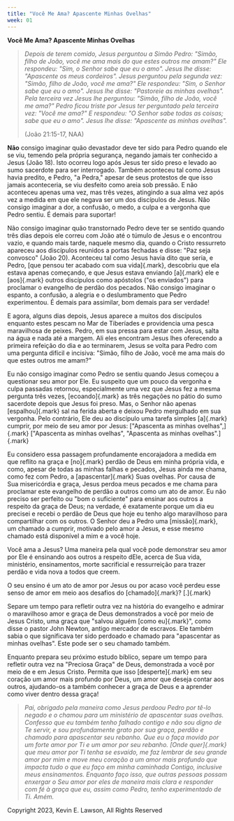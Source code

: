 ```yaml
---
title: "Você Me Ama? Apascente Minhas Ovelhas"
week: 01
---
```


**Você Me Ama? Apascente Minhas Ovelhas**

> *Depois de terem comido, Jesus perguntou a Simão Pedro: "Simão, filho
> de João, você me ama mais do que estes outros me amam?" Ele respondeu:
> "Sim, o Senhor sabe que eu o amo". Jesus lhe disse: "Apascente os meus
> cordeiros". Jesus perguntou pela segunda vez: "Simão, filho de João,
> você me ama?" Ele respondeu: "Sim, o Senhor sabe que eu o amo". Jesus
> lhe disse: "Pastoreie as minhas ovelhas". Pela terceira vez Jesus lhe
> perguntou: "Simão, filho de João, você me ama?" Pedro ficou triste por
> Jesus ter perguntado pela terceira vez: "Você me ama?" E respondeu: "O
> Senhor sabe todas as coisas; sabe que eu o amo". Jesus lhe disse:
> "Apascente as minhas ovelhas".*
>
> (João 21:15-17, NAA)

**Não** consigo imaginar quão devastador deve ter sido para Pedro quando
ele se viu, temendo pela própria segurança, negando jamais ter conhecido
a Jesus (João 18). Isto ocorreu logo após Jesus ter sido preso e levado
ao sumo sacerdote para ser interrogado. Também aconteceu tal como Jesus
havia predito, e Pedro, "a Pedra," apesar de seus protestos de que isso
jamais aconteceria, se viu desfeito como areia sob pressão. E não
aconteceu apenas uma vez, mas três vezes, atingindo a sua alma vez após
vez a medida em que ele negava ser um dos discípulos de Jesus. Não
consigo imaginar a dor, a confusão, o medo, a culpa e a vergonha que
Pedro sentiu. É demais para suportar!

Não consigo imaginar quão transtornado Pedro deve ter se sentido quando
três dias depois ele correu com João até o túmulo de Jesus e o encontrou
vazio, e quando mais tarde, naquele mesmo dia, quando o Cristo
ressurreto apareceu aos discípulos reunidos a portas fechadas e disse:
"Paz seja convosco" (João 20). Aconteceu tal como Jesus havia dito que
seria, e Pedro, [que pensou ter acabado com sua vida]{.mark}, descobriu
que ela estava apenas começando, e que Jesus estava enviando [a]{.mark}
ele e [aos]{.mark} outros discípulos como apóstolos ("os enviados") para
proclamar o evangelho de perdão dos pecados. Não consigo imaginar o
espanto, a confusão, a alegria e o deslumbramento que Pedro
experimentou. É demais para assimilar, bom demais para ser verdade!

E agora, alguns dias depois, Jesus aparece a muitos dos discípulos
enquanto estes pescam no Mar de Tiberíades e providencia uma pesca
maravilhosa de peixes. Pedro, em sua pressa para estar com Jesus, salta
na água e nada até a margem. Ali eles encontram Jesus lhes oferecendo a
primeira refeição do dia e ao terminarem, Jesus se volta para Pedro com
uma pergunta difícil e incisiva: "Simão, filho de João, você me ama mais
do que estes outros me amam?"

Eu não consigo imaginar como Pedro se sentiu quando Jesus começou a
questionar seu amor por Ele. Eu suspeito que um pouco da vergonha e
culpa passadas retornou, especialmente uma vez que Jesus fez a mesma
pergunta três vezes, [ecoando]{.mark} as três negações no pátio do sumo
sacerdote depois que Jesus foi preso. Mas, o Senhor não apenas
[espalhou]{.mark} sal na ferida aberta e deixou Pedro mergulhado em sua
vergonha. Pelo contrário, Ele deu ao discípulo uma tarefa simples
[a]{.mark} cumprir, por meio de seu amor por Jesus: ["Apascenta as
minhas ovelhas",]{.mark} ["Apascenta as minhas ovelhas", "Apascenta as
minhas ovelhas".]{.mark}

Eu considero essa passagem profundamente encorajadora a medida em que
reflito na graça e [no]{.mark} perdão de Deus em minha própria vida, e
como, apesar de todas as minhas falhas e pecados, Jesus ainda me chama,
como fez com Pedro, a [apascentar]{.mark} Suas ovelhas. Por causa de Sua
misericórdia e graça, Jesus perdoa meus pecados e me chama para
proclamar este evangelho de perdão a outros como um ato de amor. Eu não
preciso ser perfeito ou "bom o suficiente" para ensinar aos outros a
respeito da graça de Deus; na verdade, é exatamente porque um dia eu
precisei e recebi o perdão de Deus que hoje eu tenho algo maravilhoso
para compartilhar com os outros. O Senhor deu a Pedro uma
[missão]{.mark}, um chamado a cumprir, motivado pelo amor a Jesus, e
esse mesmo chamado está disponível a mim e a você hoje.

Você ama a Jesus? Uma maneira pela qual você pode demonstrar seu amor
por Ele é ensinando aos outros a respeito dEle, acerca de Sua vida,
ministério, ensinamentos, morte sacrificial e ressurreição para trazer
perdão e vida nova a todos que creem.

O seu ensino é um ato de amor por Jesus ou por acaso você perdeu esse
senso de amor em meio aos desafios do [chamado]{.mark}? [.]{.mark}

Separe um tempo para refletir outra vez na história do evangelho e
admirar o maravilhoso amor e graça de Deus demonstrados a você por meio
de Jesus Cristo, uma graça que "salvou alguém [como eu]{.mark}", como
disse o pastor John Newton, antigo mercador de escravos. Ele também
sabia o que significava ter sido perdoado e chamado para "apascentar as
minhas ovelhas". Este pode ser o seu chamado também.

Enquanto prepara seu próximo estudo bíblico, separe um tempo para
refletir outra vez na "Preciosa Graça" de Deus, demonstrada a você por
meio de e em Jesus Cristo. Permita que isso [desperte]{.mark} em seu
coração um amor mais profundo por Deus, um amor que deseja contar aos
outros, ajudando-os a também conhecer a graça de Deus e a aprender como
viver dentro dessa graça!

> *Pai, obrigado pela maneira como Jesus perdoou Pedro por tê-lo negado
> e o chamou para um ministério de apascentar suas ovelhas. Confesso que
> eu também tenho falhado contigo e não sou digno de Te servir, e sou
> profundamente grato por sua graça, perdão e chamado para apascentar
> seu rebanho. Que eu o faça movido por um forte amor por Ti e um amor
> por seu rebanho. [Onde quer]{.mark} que meu amor por Ti tenha se
> esvaído, me faz lembrar de seu grande amor por mim e move meu coração
> a um amor mais profundo que impacta tudo o que eu faço em minha
> caminhada Contigo, inclusive meus ensinamentos. Enquanto faço isso,
> que outras pessoas possam enxergar o Seu amor por eles de maneira mais
> clara e responder com fé à graça que eu, assim como Pedro, tenho
> experimentado de Ti. Amém.*

Copyright 2023, Kevin E. Lawson, All Rights Reserved
